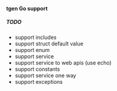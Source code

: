 #### tgen Go support

##### TODO

-   support includes
-   support struct default value
-   support enum
-   support service
-   support service to web apis (use echo)
-   support constants
-   support service one way
-   support exceptions